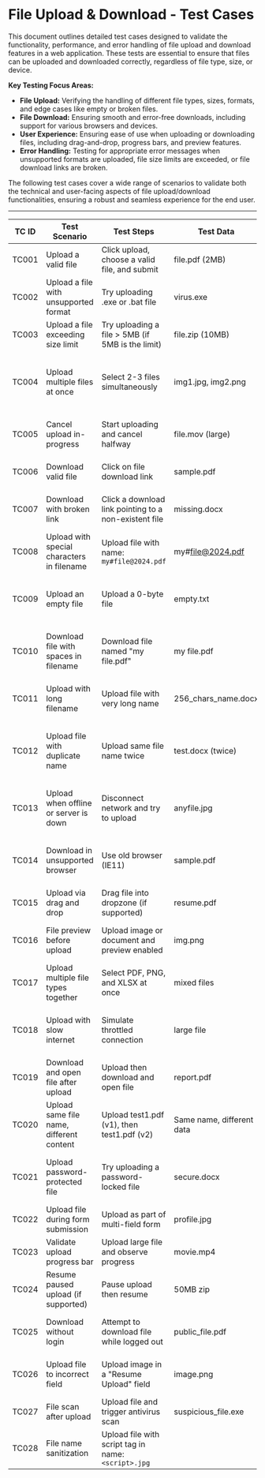 # File Upload & Download - Test Cases

This document outlines detailed test cases designed to validate the functionality, performance, and error handling of file upload and download features in a web application. These tests are essential to ensure that files can be uploaded and downloaded correctly, regardless of file type, size, or device.

**Key Testing Focus Areas:**
- **File Upload:** Verifying the handling of different file types, sizes, formats, and edge cases like empty or broken files.
- **File Download:** Ensuring smooth and error-free downloads, including support for various browsers and devices.
- **User Experience:** Ensuring ease of use when uploading or downloading files, including drag-and-drop, progress bars, and preview features.
- **Error Handling:** Testing for appropriate error messages when unsupported formats are uploaded, file size limits are exceeded, or file download links are broken.

The following test cases cover a wide range of scenarios to validate both the technical and user-facing aspects of file upload/download functionalities, ensuring a robust and seamless experience for the end user.

---

| TC ID | Test Scenario                                   | Test Steps                                                                 | Test Data                     | Expected Result                                                       | Priority |
|-------|--------------------------------------------------|----------------------------------------------------------------------------|-------------------------------|------------------------------------------------------------------------|----------|
| TC001 | Upload a valid file                              | Click upload, choose a valid file, and submit                             | file.pdf (2MB)                | File should upload successfully                                       | High     |
| TC002 | Upload a file with unsupported format            | Try uploading .exe or .bat file                                           | virus.exe                     | Error message: "Unsupported file format"                              | High     |
| TC003 | Upload a file exceeding size limit               | Try uploading a file > 5MB (if 5MB is the limit)                          | file.zip (10MB)               | Error: "File size exceeds limit"                                      | High     |
| TC004 | Upload multiple files at once                    | Select 2-3 files simultaneously                                           | img1.jpg, img2.png            | All files should upload or error for unsupported ones                 | Medium   |
| TC005 | Cancel upload in-progress                        | Start uploading and cancel halfway                                        | file.mov (large)              | Upload should be aborted, no file saved                               | Medium   |
| TC006 | Download valid file                              | Click on file download link                                               | sample.pdf                    | File should download successfully                                     | High     |
| TC007 | Download with broken link                        | Click a download link pointing to a non-existent file                     | missing.docx                  | Error or 404 message should appear                                    | High     |
| TC008 | Upload with special characters in filename       | Upload file with name: `my#file@2024.pdf`                                 | my#file@2024.pdf              | File should upload with correct name preserved                        | Medium   |
| TC009 | Upload an empty file                             | Upload a 0-byte file                                                      | empty.txt                     | System should accept/reject based on requirements                     | Low      |
| TC010 | Download file with spaces in filename            | Download file named "my file.pdf"                                         | my file.pdf                   | Should download properly with name preserved                          | Medium   |
| TC011 | Upload with long filename                        | Upload file with very long name                                           | 256_chars_name.docx           | Should handle long names gracefully                                   | Medium   |
| TC012 | Upload file with duplicate name                  | Upload same file name twice                                               | test.docx (twice)             | Either overwrite, rename, or show warning based on logic              | High     |
| TC013 | Upload when offline or server is down            | Disconnect network and try to upload                                      | anyfile.jpg                   | Upload should fail with appropriate error                             | High     |
| TC014 | Download in unsupported browser                  | Use old browser (IE11)                                                    | sample.pdf                    | File should still download or fallback message shown                  | Medium   |
| TC015 | Upload via drag and drop                         | Drag file into dropzone (if supported)                                    | resume.pdf                    | File should be accepted and uploaded                                  | Medium   |
| TC016 | File preview before upload                       | Upload image or document and preview enabled                              | img.png                       | Should show preview before final submit                               | Low      |
| TC017 | Upload multiple file types together              | Select PDF, PNG, and XLSX at once                                         | mixed files                   | Only allowed types should upload                                      | Medium   |
| TC018 | Upload with slow internet                        | Simulate throttled connection                                             | large file                    | Upload should complete or timeout with error                          | Medium   |
| TC019 | Download and open file after upload              | Upload then download and open file                                        | report.pdf                    | File content should be intact                                         | High     |
| TC020 | Upload same file name, different content         | Upload test1.pdf (v1), then test1.pdf (v2)                                | Same name, different data     | System should detect duplicate or version                             | Medium   |
| TC021 | Upload password-protected file                   | Try uploading a password-locked file                                      | secure.docx                   | Should be accepted or rejected based on config                        | Low      |
| TC022 | Upload file during form submission               | Upload as part of multi-field form                                        | profile.jpg                   | File should be retained on submit                                     | High     |
| TC023 | Validate upload progress bar                     | Upload large file and observe progress                                    | movie.mp4                     | Progress bar should reflect upload status                             | Low      |
| TC024 | Resume paused upload (if supported)              | Pause upload then resume                                                  | 50MB zip                      | Should resume from where left off                                     | Low      |
| TC025 | Download without login                           | Attempt to download file while logged out                                 | public_file.pdf               | Should either allow or redirect to login                              | High     |
| TC026 | Upload file to incorrect field                   | Upload image in a "Resume Upload" field                                   | image.png                     | Should give invalid file type/field error                             | Medium   |
| TC027 | File scan after upload                           | Upload file and trigger antivirus scan                                    | suspicious_file.exe           | Should quarantine or block file                                       | Medium   |
| TC028 | File name sanitization                           | Upload file with script tag in name: `<script>.jpg`                      | <script>.jpg                 | Name should be sanitized to prevent XSS                               | High     |
| TC029 | Upload same file in different formats            | Upload `report.pdf` and `report.docx`                                     | Two formats                   | Both should upload as separate entries                                | Low      |
| TC030 | Download from different devices                  | Login on mobile and try to download file                                  | mobile browser                | File should download correctly on mobile                              | Medium   |

---

---

## Conclusion

The above test cases provide a thorough approach to validating the file upload and download functionalities in a web application. These tests ensure that users can seamlessly upload and download files, while also handling edge cases such as unsupported file types, oversized files, and network interruptions. By covering various scenarios, including security checks, device compatibility, and error handling, these tests contribute to a smooth, reliable user experience.

It’s essential to test across multiple browsers and devices to ensure that the file handling mechanisms are robust and consistent. Additionally, any security vulnerabilities, such as malicious file uploads, should be actively mitigated.

By executing these tests, QA teams can ensure that the file management features meet the highest standards for usability, security, and performance.

---

**Prepared by:** [Pratik Joshi]   
**Module:** File Upload & Download Testing
